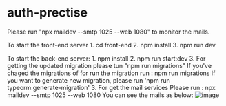 # auth-prectise

Please run "npx maildev --smtp 1025 --web 1080" to monitor the mails.

To start the  front-end server
    1. cd front-end
    2. npm install
    3. npm run dev

To start the back-end server:
    1. npm install
    2. npm run start:dev
    3. For getting the updated migration please tun "npm run migrations"
        If you've chaged the migrations of for run the migration run : npm run migrations
        If you want to generate new migration, please run 'npm run typeorm:generate-migration'
    3. For get the mail services Please run :
        npx maildev --smtp 1025 --web 1080
    You can see the mails as below:
        ![image](https://github.com/user-attachments/assets/94d4e92f-0355-4deb-b2ad-e3e037b4c490)
